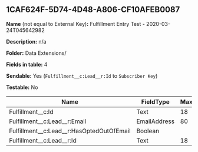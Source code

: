## 1CAF624F-5D74-4D48-A806-CF10AFEB0087

**Name** (not equal to External Key)**:** Fulfillment Entry Test - 2020-03-24T045642982

**Description:** n/a

**Folder:** Data Extensions/

**Fields in table:** 4

**Sendable:** Yes (`Fulfillment__c:Lead__r:Id` to `Subscriber Key`)

**Testable:** No

| Name | FieldType | MaxLength | IsPrimaryKey | IsNullable | DefaultValue |
| --- | --- | --- | --- | --- | --- |
| Fulfillment__c:Id | Text | 18 | - | - |  |
| Fulfillment__c:Lead__r:Email | EmailAddress | 80 | - | + |  |
| Fulfillment__c:Lead__r:HasOptedOutOfEmail | Boolean |  | - | + | False |
| Fulfillment__c:Lead__r:Id | Text | 18 | - | - |  |
